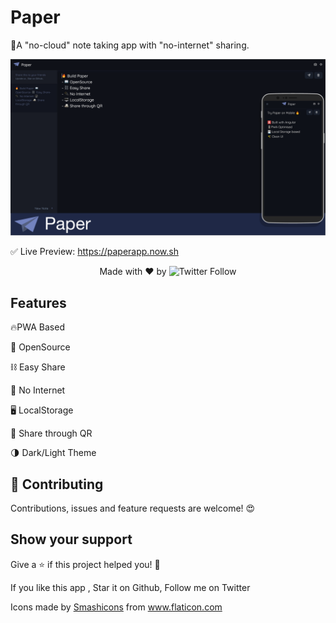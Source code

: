 # Paper

🚀A "no-cloud" note taking app with "no-internet" sharing.

[![Paper](https://github.com/JP1016/Paper/blob/master/preview.png?raw=true 'Paper')]()

✅ Live Preview: <a href="https://paperapp.now.sh/" target="_BLANK">https://paperapp.now.sh</a>

  <p align="center">
   Made with ❤️ by <img alt="Twitter Follow" src="https://img.shields.io/twitter/follow/jp1016v1?style=social"> 
  </p>


## Features

🔥PWA Based

📖 OpenSource

⛓️ Easy Share

🔌 No Internet

🖥️ LocalStorage

📠 Share through QR

🌗 Dark/Light Theme

## 🤝 Contributing

Contributions, issues and feature requests are welcome! 😍

## Show your support

Give a ⭐️ if this project helped you! 🥰

If you like this app , Star it on Github, Follow me on Twitter


<div>Icons made by <a href="https://www.flaticon.com/authors/smashicons" title="Smashicons">Smashicons</a> from <a href="https://www.flaticon.com/"             title="Flaticon">www.flaticon.com</a></div>
